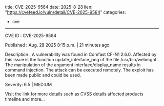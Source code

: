  
title: CVE-2025-9584
date: 2025-8-28
lien: "https://cvefeed.io/vuln/detail/CVE-2025-9584"
categories:
  - cve
---

CVE ID : CVE-2025-9584

Published :  Aug. 28
2025
8:15 p.m. | 21 minutes ago

Description : A vulnerability was found in Comfast CF-N1 2.6.0. Affected by this issue is the function update_interface_png of the file /usr/bin/webmgnt. The manipulation of the argument interface/display_name results in command injection. The attack can be executed remotely. The exploit has been made public and could be used.

Severity: 6.5 | MEDIUM

Visit the link for more details
such as CVSS details
affected products
timeline
and more...
